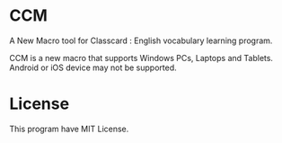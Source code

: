 # CCM
A New Macro tool for Classcard : English vocabulary learning program. 

CCM is a new macro that supports Windows PCs, Laptops and Tablets.
Android or iOS device may not be supported.

# License
This program have MIT License. 